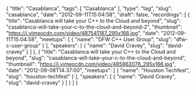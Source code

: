 {
  "title": "Casablanca",
  "tags": [
    "Casablanca"
  ],
  "type": "tag",
  "slug": "casablanca",
  "date": "2012-09-11T15:04:58",
  "draft": false,
  "recordings": [
    {
      "title": "Casablanca will take your C++ to the Cloud and beyond",
      "slug": "casablanca-will-take-your-c-to-the-cloud-and-beyond-2",
      "thumbnail": "https://i.vimeocdn.com/video/487541187_295x166.jpg",
      "date": "2012-09-11T15:04:58",
      "meetups": [
        {
          "name": "DFW C++ User Group",
          "slug": "dfw-c-user-group"
        }
      ],
      "speakers": [
        {
          "name": "David Cravey",
          "slug": "david-cravey"
        }
      ]
    },
    {
      "title": "Casablanca will take your C++ to the Cloud and beyond",
      "slug": "casablanca-will-take-your-c-to-the-cloud-and-beyond",
      "thumbnail": "https://i.vimeocdn.com/video/485962076_295x166.jpg",
      "date": "2012-09-08T14:37:00",
      "meetups": [
        {
          "name": "Houston Techfest",
          "slug": "houston-techfest"
        }
      ],
      "speakers": [
        {
          "name": "David Cravey",
          "slug": "david-cravey"
        }
      ]
    }
  ]
}